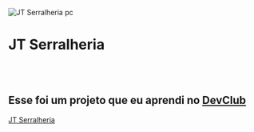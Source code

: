 ![JT Serralheria pc](https://github.com/user-attachments/assets/320824d3-92cb-47cf-9d66-2675875e199a)
<h1> JT Serralheria</h1>
<br>
<br>
<h2>Esse foi um projeto que eu aprendi no <a href= "https://rodolfomori.com.br" >DevClub</a></h2>
<a href= "https://jonathantome7.github.io/JT-Serralheria/">JT Serralheria</a>

